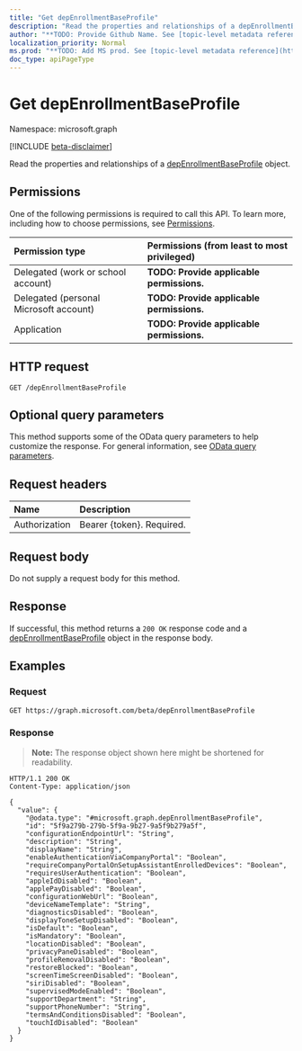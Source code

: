 ```yaml
---
title: "Get depEnrollmentBaseProfile"
description: "Read the properties and relationships of a depEnrollmentBaseProfile object."
author: "**TODO: Provide Github Name. See [topic-level metadata reference](https://msgo.azurewebsites.net/add/document/guidelines/metadata.html#topic-level-metadata)**"
localization_priority: Normal
ms.prod: "**TODO: Add MS prod. See [topic-level metadata reference](https://msgo.azurewebsites.net/add/document/guidelines/metadata.html#topic-level-metadata)**"
doc_type: apiPageType
---
```


# Get depEnrollmentBaseProfile
Namespace: microsoft.graph

[!INCLUDE [beta-disclaimer](../../includes/beta-disclaimer.md)]

Read the properties and relationships of a [depEnrollmentBaseProfile](../resources/depenrollmentbaseprofile.md) object.

## Permissions
One of the following permissions is required to call this API. To learn more, including how to choose permissions, see [Permissions](/graph/permissions-reference).

|Permission type|Permissions (from least to most privileged)|
|:---|:---|
|Delegated (work or school account)|**TODO: Provide applicable permissions.**|
|Delegated (personal Microsoft account)|**TODO: Provide applicable permissions.**|
|Application|**TODO: Provide applicable permissions.**|

## HTTP request

<!-- {
  "blockType": "ignored"
}
-->
``` http
GET /depEnrollmentBaseProfile
```

## Optional query parameters
This method supports some of the OData query parameters to help customize the response. For general information, see [OData query parameters](/graph/query-parameters).

## Request headers
|Name|Description|
|:---|:---|
|Authorization|Bearer {token}. Required.|

## Request body
Do not supply a request body for this method.

## Response

If successful, this method returns a `200 OK` response code and a [depEnrollmentBaseProfile](../resources/depenrollmentbaseprofile.md) object in the response body.

## Examples

### Request
<!-- {
  "blockType": "request",
  "name": "get_depenrollmentbaseprofile"
}
-->
``` http
GET https://graph.microsoft.com/beta/depEnrollmentBaseProfile
```


### Response
>**Note:** The response object shown here might be shortened for readability.
<!-- {
  "blockType": "response",
  "truncated": true,
  "@odata.type": "microsoft.graph.depEnrollmentBaseProfile"
}
-->
``` http
HTTP/1.1 200 OK
Content-Type: application/json

{
  "value": {
    "@odata.type": "#microsoft.graph.depEnrollmentBaseProfile",
    "id": "5f9a279b-279b-5f9a-9b27-9a5f9b279a5f",
    "configurationEndpointUrl": "String",
    "description": "String",
    "displayName": "String",
    "enableAuthenticationViaCompanyPortal": "Boolean",
    "requireCompanyPortalOnSetupAssistantEnrolledDevices": "Boolean",
    "requiresUserAuthentication": "Boolean",
    "appleIdDisabled": "Boolean",
    "applePayDisabled": "Boolean",
    "configurationWebUrl": "Boolean",
    "deviceNameTemplate": "String",
    "diagnosticsDisabled": "Boolean",
    "displayToneSetupDisabled": "Boolean",
    "isDefault": "Boolean",
    "isMandatory": "Boolean",
    "locationDisabled": "Boolean",
    "privacyPaneDisabled": "Boolean",
    "profileRemovalDisabled": "Boolean",
    "restoreBlocked": "Boolean",
    "screenTimeScreenDisabled": "Boolean",
    "siriDisabled": "Boolean",
    "supervisedModeEnabled": "Boolean",
    "supportDepartment": "String",
    "supportPhoneNumber": "String",
    "termsAndConditionsDisabled": "Boolean",
    "touchIdDisabled": "Boolean"
  }
}
```

